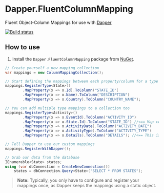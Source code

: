 # Dapper.FluentColumnMapping
Fluent Object-Column Mappings for use with [Dapper]

[![Build status](https://ci.appveyor.com/api/projects/status/518p5yfrj8oo9m50/branch/master?svg=true)](https://ci.appveyor.com/project/BitWiseGuy/dapper-fluentcolumnmapping/branch/master)

## How to use

1. Install the `Dapper.FluentColumnMapping` package from [NuGet](https://www.nuget.org/packages/Dapper.FluentColumnMapping/).

```c#
// Create yourself a new mapping collection
var mappings = new ColumnMappingCollection();

// Start defining the mappings between each property/column for a type
mappings.RegisterType<State>()
        .MapProperty(x => x.Id).ToColumn("STATE_ID")
        .MapProperty(x => x.Name).ToColumn("DESCRIPTION")
        .MapProperty(x => x.Country).ToColumn("COUNTRY_NAME");

// You can add multiple type mappings to a collection too
mappings.RegisterType<Activity>()
        .MapProperty(x => x.EventId).ToColumn("ACTIVITY_ID")
        .MapProperty(x => x.State.Id).ToColumn("STATE_ID") //<== Map complex properties
        .MapProperty(x => x.ActivityDate).ToColumn("ACTIVITY_DATE")
        .MapProperty(x => x.ActivityType).ToColumn("ACTIVITY_TYPE")
        .MapProperty(x => x.Details).ToColumn("DETAILS"); //<== This is redundant, as the property name will be used by default

// Tell Dapper to use our custom mappings
mappings.RegisterWithDapper();

// Grab our data from the database
IEnumerable<State> states;
using (var dbConnection = CreateNewConnection())
    states = dbConnection.Query<State>("SELECT * FROM STATES");
```

> **Note:** Typically, you only have to configure and register your mappings once, as Dapper keeps the mappings using a static object.



<!-- Links -->
[Dapper]: https://github.com/StackExchange/dapper-dot-net "Dapper - a simple object mapper for .NET"
